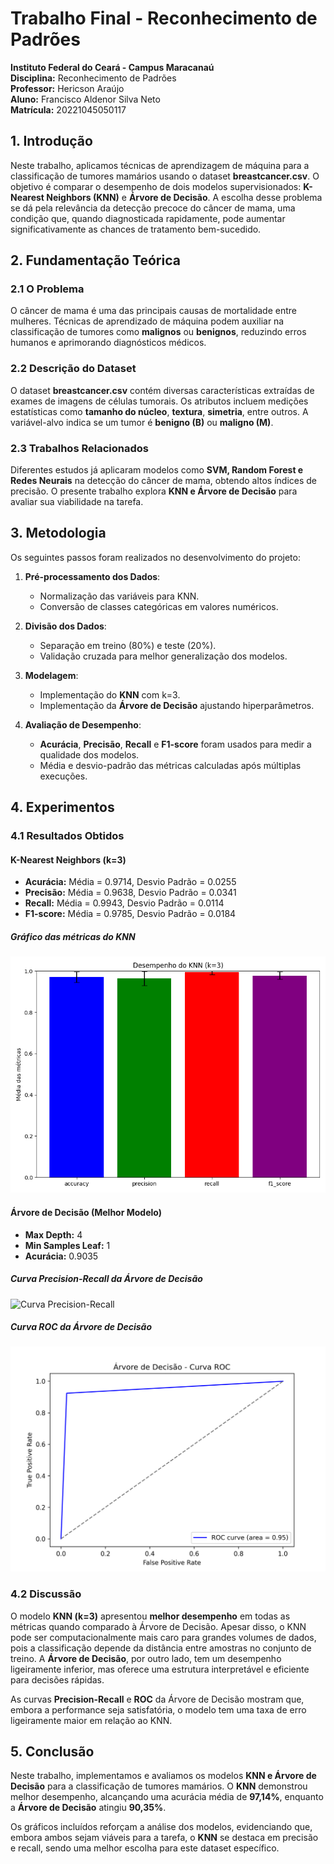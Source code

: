 # Trabalho Final - Reconhecimento de Padrões  

**Instituto Federal do Ceará - Campus Maracanaú**  
**Disciplina:** Reconhecimento de Padrões  
**Professor:** Hericson Araújo  
**Aluno:** Francisco Aldenor Silva Neto  
**Matrícula:** 20221045050117  

## 1. Introdução  

Neste trabalho, aplicamos técnicas de aprendizagem de máquina para a classificação de tumores mamários usando o dataset **breastcancer.csv**. O objetivo é comparar o desempenho de dois modelos supervisionados: **K-Nearest Neighbors (KNN)** e **Árvore de Decisão**. A escolha desse problema se dá pela relevância da detecção precoce do câncer de mama, uma condição que, quando diagnosticada rapidamente, pode aumentar significativamente as chances de tratamento bem-sucedido.  

## 2. Fundamentação Teórica  

### 2.1 O Problema  
O câncer de mama é uma das principais causas de mortalidade entre mulheres. Técnicas de aprendizado de máquina podem auxiliar na classificação de tumores como **malignos** ou **benignos**, reduzindo erros humanos e aprimorando diagnósticos médicos.  

### 2.2 Descrição do Dataset  
O dataset **breastcancer.csv** contém diversas características extraídas de exames de imagens de células tumorais. Os atributos incluem medições estatísticas como **tamanho do núcleo**, **textura**, **simetria**, entre outros. A variável-alvo indica se um tumor é **benigno (B)** ou **maligno (M)**.  

### 2.3 Trabalhos Relacionados  
Diferentes estudos já aplicaram modelos como **SVM, Random Forest e Redes Neurais** na detecção do câncer de mama, obtendo altos índices de precisão. O presente trabalho explora **KNN e Árvore de Decisão** para avaliar sua viabilidade na tarefa.  

## 3. Metodologia  

Os seguintes passos foram realizados no desenvolvimento do projeto:  

1. **Pré-processamento dos Dados**:  
   - Normalização das variáveis para KNN.  
   - Conversão de classes categóricas em valores numéricos.  

2. **Divisão dos Dados**:  
   - Separação em treino (80%) e teste (20%).  
   - Validação cruzada para melhor generalização dos modelos.  

3. **Modelagem**:  
   - Implementação do **KNN** com k=3.  
   - Implementação da **Árvore de Decisão** ajustando hiperparâmetros.  

4. **Avaliação de Desempenho**:  
   - **Acurácia**, **Precisão**, **Recall** e **F1-score** foram usados para medir a qualidade dos modelos.  
   - Média e desvio-padrão das métricas calculadas após múltiplas execuções.  

## 4. Experimentos  

### 4.1 Resultados Obtidos  

#### **K-Nearest Neighbors (k=3)**  
- **Acurácia:** Média = 0.9714, Desvio Padrão = 0.0255  
- **Precisão:** Média = 0.9638, Desvio Padrão = 0.0341  
- **Recall:** Média = 0.9943, Desvio Padrão = 0.0114  
- **F1-score:** Média = 0.9785, Desvio Padrão = 0.0184  

##### **Gráfico das métricas do KNN**  
![Métricas do KNN](imagens/knn_metrics.png)  

#### **Árvore de Decisão (Melhor Modelo)**  
- **Max Depth:** 4  
- **Min Samples Leaf:** 1  
- **Acurácia:** 0.9035  

##### **Curva Precision-Recall da Árvore de Decisão**  
![Curva Precision-Recall](imagens/arvore_decisao-curva_precision_recall)  

##### **Curva ROC da Árvore de Decisão**  
![Curva ROC](imagens/arvore_decisao-curva_roc.png)  

### 4.2 Discussão  

O modelo **KNN (k=3)** apresentou **melhor desempenho** em todas as métricas quando comparado à Árvore de Decisão. Apesar disso, o KNN pode ser computacionalmente mais caro para grandes volumes de dados, pois a classificação depende da distância entre amostras no conjunto de treino. A **Árvore de Decisão**, por outro lado, tem um desempenho ligeiramente inferior, mas oferece uma estrutura interpretável e eficiente para decisões rápidas.  

As curvas **Precision-Recall** e **ROC** da Árvore de Decisão mostram que, embora a performance seja satisfatória, o modelo tem uma taxa de erro ligeiramente maior em relação ao KNN.  

## 5. Conclusão  

Neste trabalho, implementamos e avaliamos os modelos **KNN e Árvore de Decisão** para a classificação de tumores mamários. O **KNN** demonstrou melhor desempenho, alcançando uma acurácia média de **97,14%**, enquanto a **Árvore de Decisão** atingiu **90,35%**.  

Os gráficos incluídos reforçam a análise dos modelos, evidenciando que, embora ambos sejam viáveis para a tarefa, o **KNN** se destaca em precisão e recall, sendo uma melhor escolha para este dataset específico.
